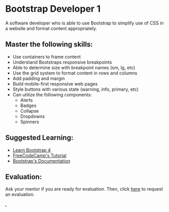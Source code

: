 # Bootstrap Developer 1

A software developer who is able to use Bootstrap to simplify use of CSS in a website and format content appropriately.

## Master the following skills:

* Use containers to frame content
* Understand Bootstraps responsive breakpoints
* Able to determine size with breakpoint names (sm, lg, etc)
* Use the grid system to format content in rows and columns
* Add padding and margin
* Build mobile-first responsive web pages
* Style buttons with various state (warning, info, primary, etc)
* Can utilize the following components:
  * Alerts
  * Badges
  * Collapse
  * Dropdowns
  * Spinners
  
## Suggested Learning:
* [Learn Bootstrap 4](https://www.freecodecamp.org/news/want-to-learn-bootstrap-4-heres-our-free-10-part-course-happy-easter-35c004dc45a4/)
* [FreeCodeCamp's Tutorial](https://www.freecodecamp.org/news/the-best-bootstrap-examples/)
* [Bootstrap's Documentation](https://getbootstrap.com/docs/4.4/getting-started/introduction/)

## Evaluation:

Ask your mentor if you are ready for evaluation. Then, click [here](https://calendly.com/codex-academy/level-2-mastery-evaluation?a1=Bootstrap%20Developer%201&a2=66Pz-G6UScWSrbCUxsHuSg) to request an evaluation.

[.](level-2)